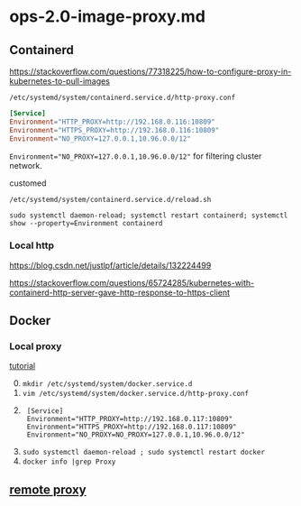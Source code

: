 # ops-2.0-image-proxy.md

## Containerd

<https://stackoverflow.com/questions/77318225/how-to-configure-proxy-in-kubernetes-to-pull-images>

`/etc/systemd/system/containerd.service.d/http-proxy.conf`

```conf
[Service]
Environment="HTTP_PROXY=http://192.168.0.116:10809"
Environment="HTTPS_PROXY=http://192.168.0.116:10809"
Environment="NO_PROXY=127.0.0.1,10.96.0.0/12"
```

`Environment="NO_PROXY=127.0.0.1,10.96.0.0/12"` for filtering cluster network.

customed

`/etc/systemd/system/containerd.service.d/reload.sh`

```shell
sudo systemctl daemon-reload; systemctl restart containerd; systemctl show --property=Environment containerd
```

### Local http

https://blog.csdn.net/justlpf/article/details/132224499

https://stackoverflow.com/questions/65724285/kubernetes-with-containerd-http-server-gave-http-response-to-https-client


## Docker

### Local proxy

[tutorial](https://blog.csdn.net/MacwinWin/article/details/131354874)

0. `mkdir /etc/systemd/system/docker.service.d`
1. `vim /etc/systemd/system/docker.service.d/http-proxy.conf`
2. ```
    [Service]
    Environment="HTTP_PROXY=http://192.168.0.117:10809"
    Environment="HTTPS_PROXY=http://192.168.0.117:10809"
    Environment="NO_PROXY=NO_PROXY=127.0.0.1,10.96.0.0/12"
    ```
3. `sudo systemctl daemon-reload ; sudo systemctl restart docker`
4. `docker info |grep Proxy`

## [remote proxy](https://blog.csdn.net/u012206617/article/details/109744243)
